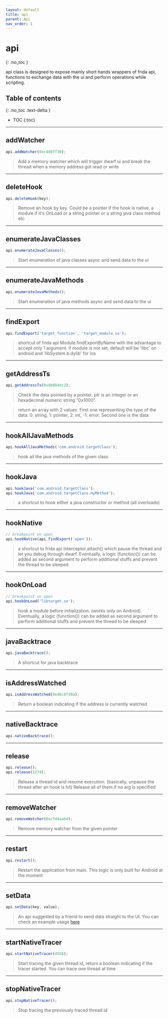 ```yaml
---
layout: default
title: api
parent: Api
nav_order: 1
---
```


# api
{: .no_toc }


api class is designed to expose mainly short hands wrappers of frida api, 
functions to exchange data with the ui and perform operations while scripting.

## Table of contents
{: .no_toc .text-delta }

* TOC
{:toc}

---

## addWatcher
```javascript
api.addWatcher(0xc4d8ff30);
```

> Add a memory watcher which will trigger dwarf ui and break the thread when a memory address got read or write

----

## deleteHook
```javascript
api.deleteHook(key);
```

> Remove an hook by key. Could be a pointer if the hook is native, a module if it's OnLoad or a string pointer or a string java class method etc

----

## enumerateJavaClasses
```javascript
api.enumerateJavaClasses();
```

> Start enumeration of java classes async and send data to the ui

----

## enumerateJavaMethods
```javascript
api.enumerateJavaMethods();
```

> Start enumeration of java methods async and send data to the ui

----

## findExport
```javascript
api.findExport('target_function', 'target_module.so');
```

> shortcut of frida api Module.findExportByName with the advantage to accept only 1 argument. if module is not set, default will be 'libc' on android and 'libSystem.b.dylib' for ios

----

## getAddressTs
```javascript
api.getAddressTs(0xdb884dc2);
```

> Check the data pointed by a pointer. ptr is an integer or an hexadecimal numeric string "0x1000".

> return an array with 2 values. 
First one representing the type of the data:
0: string,
1: pointer,
2: int,
-1: error.
Second one is the data

----

## hookAllJavaMethods
```javascript
api.hookAllJavaMethods('com.android.targetClass');
```

> hook all the java methods of the given class

----

## hookJava
```javascript
api.hookJava('com.android.targetClass');
api.hookJava('com.android.targetClass.myMethod');
```

> a shortcut to hook either a java constructor or method (all overloads)

----

## hookNative
```javascript
// breakpoint on open
api.hookNative(api.findExport('open'));
```

> a shortcut to frida api Interceptor.attach() which pause the thread and let you debug through dwarf. Eventually, a logic (function()) can be added as second argument to perform additional stuffs and prevent the thread to be sleeped

----

## hookOnLoad
```javascript
// breakpoint on open
api.hookOnLoad('libtarget.so');
```

> hook a module before initialization. (works only on Android). Eventually, a logic (function()) can be added as second argument to perform additional stuffs and prevent the thread to be sleeped

----

## javaBacktrace
```javascript
api.javaBacktrace();
```

> A shortcut for java backtrace

----

## isAddressWatched
```javascript
api.isAddressWatched(0xd6c8fd9a);
```

> Return a boolean indicating if the address is currently watched

----

## nativeBacktrace
```javascript
api.nativeBacktrace();
```

----

## release
```javascript
api.release();
api.release(1274);
```

> Release a thread id and resume execution. (basically, unpause the thread after an hook is hit) Release all of them if no arg is specified

----

## removeWatcher
```javascript
api.removeWatcher(0xcfd4aab4);
```

> Remove memory watcher from the given pointer

----

## restart
```javascript
api.restart();
```

> Restart the application from main. This logic is only built for Android at the moment

----

## setData
```javascript
api.setData(key, value);
```

> An api suggested by a friend to send data straight to the UI. You can check an example usage [here](https://github.com/iGio90/Dwarf/wiki/Using-the-data-panel) 

----

## startNativeTracer
```javascript
api.startNativeTracer(4556);
```

> Start tracing the given thread id, return a boolean indicating if the tracer started. You can trace one thread at time

----

## stopNativeTracer
```javascript
api.stopNativeTracer();
```

> Stop tracing the previously traced thread id